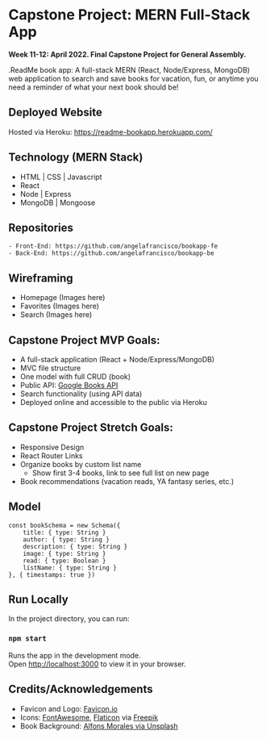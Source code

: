 # Capstone Project: MERN Full-Stack App

**Week 11-12: April 2022. Final Capstone Project for General Assembly.**

.ReadMe book app: A full-stack MERN (React, Node/Express, MongoDB) web application to search and save books for vacation, fun, or anytime you need a reminder of what your next book should be!
<!-- App name ideas: Bookasauraus Recs, BookWorm, Book-Hook-Up, .ReadMe -->

## Deployed Website

Hosted via Heroku: https://readme-bookapp.herokuapp.com/


## Technology (MERN Stack)

- HTML | CSS | Javascript
- React
- Node | Express
- MongoDB | Mongoose


## Repositories
    - Front-End: https://github.com/angelafrancisco/bookapp-fe
    - Back-End: https://github.com/angelafrancisco/bookapp-be

<!-- 
## User Stories

- Homepage shows app features and links to login or register an account.
- User can create a new account and/or login.
- User can add plants to their "My Plants" section, creating a name, adding plant type, image url, room name, window direction, and notes about plant.
- Once a plant is added, user can edit or delete plant.
- User can complete watering tasks in their "My Tasks" section, as they are auto-generated after creating a new plant.
- User can add a plant status for any plant, adding status date, plant health (poor/good/excellent), and notes. Status can be edited or deleted. -->


## Wireframing

- Homepage (Images here)
- Favorites (Images here)
- Search (Images here)


## Capstone Project MVP Goals:

- A full-stack application (React + Node/Express/MongoDB)
- MVC file structure
- One model with full CRUD (book)
- Public API: [Google Books API](https://developers.google.com/books)
- Search functionality (using API data)
- Deployed online and accessible to the public via Heroku


## Capstone Project Stretch Goals:

- Responsive Design
- React Router Links
- Organize books by custom list name
    - Show first 3-4 books, link to see full list on new page
- Book recommendations (vacation reads, YA fantasy series, etc.)


## Model

``` 
const bookSchema = new Schema({
    title: { type: String }
    author: { type: String }
    description: { type: String }
    image: { type: String }
    read: { type: Boolean }
    listName: { type: String }
}, { timestamps: true })
```

## Run Locally

In the project directory, you can run:

### `npm start`

Runs the app in the development mode.\
Open [http://localhost:3000](http://localhost:3000) to view it in your browser.


## Credits/Acknowledgements

- Favicon and Logo: [Favicon.io](https://favicon.io/emoji-favicons/books/)
- Icons: [FontAwesome](https://fontawesome.com/icons), [Flaticon](https://www.flaticon.com/) via [Freepik](https://www.freepik.com) 
- Book Background: [Alfons Morales via Unsplash](https://unsplash.com/@alfonsmc10?utm_source=unsplash&utm_medium=referral&utm_content=creditCopyText)

